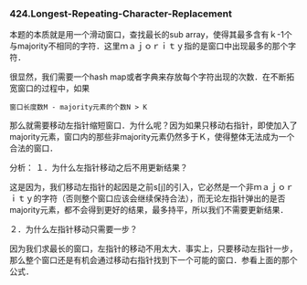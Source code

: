 ### 424.Longest-Repeating-Character-Replacement
本题的本质就是用一个滑动窗口，查找最长的sub array，使得其最多含有ｋ-1个与majority不相同的字符．这里ｍａｊｏｒｉｔｙ指的是窗口中出现最多的那个字符．

很显然，我们需要一个hash map或者字典来存放每个字符出现的次数．在不断拓宽窗口的过程中，如果
```
窗口长度数M - majority元素的个数N > K
```
那么就需要移动左指针缩短窗口．为什么呢？因为如果只移动右指针，即使加入了majority元素，窗口内的那些非majority元素仍然多于Ｋ，使得整体无法成为一个合法的窗口．

分析：
１．为什么左指针移动之后不用更新结果？

这是因为，我们移动左指针的起因是之前s[j]的引入，它必然是一个非ｍａｊｏｒｉｔｙ的字符（否则整个窗口应该会继续保持合法），而无论左指针弹出的是否majority元素，都不会得到更好的结果，最多持平，所以我们不需要更新结果．

２．为什么左指针移动只需要一步？

因为我们求最长的窗口，左指针的移动不用太大．事实上，只要移动左指针一步，那么整个窗口还是有机会通过移动右指针找到下一个可能的窗口．参看上面的那个公式．
